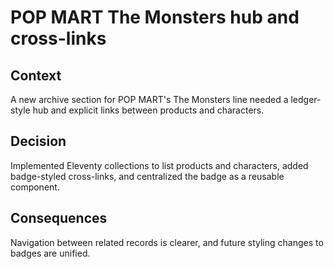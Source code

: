 # POP MART The Monsters hub and cross-links

## Context

A new archive section for POP MART's The Monsters line needed a ledger-style hub
and explicit links between products and characters.

## Decision

Implemented Eleventy collections to list products and characters, added
badge-styled cross-links, and centralized the badge as a reusable component.

## Consequences

Navigation between related records is clearer, and future styling changes to
badges are unified.

